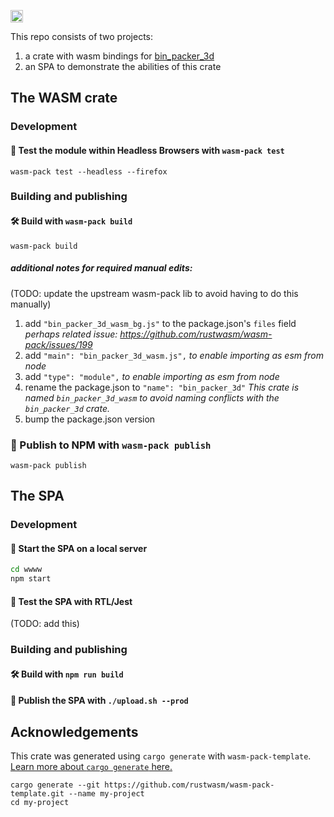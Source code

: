 [<img alt="build status" src="https://img.shields.io/github/workflow/status/modulitos/bin_packer_wasm/CI/master?style=for-the-badge" height="20">](https://github.com/modulitos/bin_packer_wasm/actions?query=branch%3Amaster)

This repo consists of two projects: 
1. a crate with wasm bindings for [bin_packer_3d](https://github.com/modulitos/bin_packing_3d)
2. an SPA to demonstrate the abilities of this crate

## The WASM crate

### Development

#### 🔬 Test the module within Headless Browsers with `wasm-pack test`

```
wasm-pack test --headless --firefox
```


### Building and publishing

#### 🛠️ Build with `wasm-pack build`

```
wasm-pack build
```

##### additional notes for required manual edits:
(TODO: update the upstream wasm-pack lib to avoid having to do this manually)

1. add `"bin_packer_3d_wasm_bg.js"` to the package.json's `files` field
   *perhaps related issue: https://github.com/rustwasm/wasm-pack/issues/199*
2. add `"main": "bin_packer_3d_wasm.js",`
   *to enable importing as esm from node*
3. add `"type": "module",`
   *to enable importing as esm from node*
4. rename the package.json to `"name": "bin_packer_3d"`
   *This crate is named `bin_packer_3d_wasm` to avoid naming conflicts with the `bin_packer_3d` crate.*
5. bump the package.json version

### 🎁 Publish to NPM with `wasm-pack publish`

```
wasm-pack publish
```


## The SPA

### Development
#### 🎦 Start the SPA on a local server

```bash
cd wwww
npm start
```

#### 🔬 Test the SPA with RTL/Jest
(TODO: add this)

### Building and publishing

#### 🛠️ Build with `npm run build`

#### 🎁 Publish the SPA with `./upload.sh --prod`

## Acknowledgements

This crate was generated using `cargo generate` with `wasm-pack-template`. [Learn more about `cargo generate` here.](https://github.com/ashleygwilliams/cargo-generate)

```
cargo generate --git https://github.com/rustwasm/wasm-pack-template.git --name my-project
cd my-project
```

